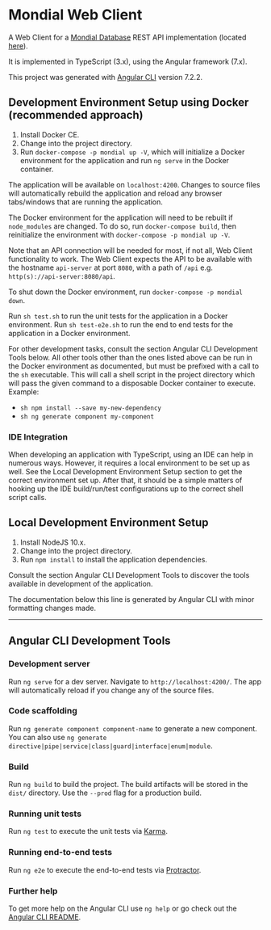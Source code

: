 # Mondial Web Client

A Web Client for a [Mondial Database](https://www.dbis.informatik.uni-goettingen.de/Mondial/)
REST API implementation (located [here](https://github.com/MondialDatabase/api)).

It is implemented in TypeScript (3.x), using the Angular framework (7.x).

This project was generated with [Angular CLI](https://github.com/angular/angular-cli) version 7.2.2.

## Development Environment Setup using Docker (recommended approach)

1. Install Docker CE.
2. Change into the project directory.
3. Run `docker-compose -p mondial up -V`, which will initialize a Docker environment for the application and run `ng serve` in the Docker container.

The application will be available on `localhost:4200`. Changes to source files will automatically rebuild the application
and reload any browser tabs/windows that are running the application.

The Docker environment for the application will need to be rebuilt if `node_modules` are changed. To do so, run
`docker-compose build`, then reinitialize the environment with `docker-compose -p mondial up -V`.

Note that an API connection will be needed for most, if not all, Web Client functionality to work. The Web Client
expects the API to be available with the hostname `api-server` at port `8080`, with a path of `/api` e.g. `http(s)://api-server:8080/api`.

To shut down the Docker environment, run `docker-compose -p mondial down`.

Run `sh test.sh` to run the unit tests for the application in a Docker environment.
Run `sh test-e2e.sh` to run the end to end tests for the application in a Docker environment.

For other development tasks, consult the section Angular CLI Development Tools below. All other tools other than the ones listed above
can be run in the Docker environment as documented, but must be prefixed with a call to the `sh` executable. This will call
a shell script in the project directory which will pass the given command to a disposable Docker container to execute.
Example:
* `sh npm install --save my-new-dependency`
* `sh ng generate component my-component`

### IDE Integration

When developing an application with TypeScript, using an IDE can help in numerous ways. However, it requires a local environment
to be set up as well. See the Local Development Environment Setup section to get the correct environment set up. After that,
it should be a simple matters of hooking up the IDE build/run/test configurations up to the correct shell script calls.

## Local Development Environment Setup

1. Install NodeJS 10.x.
2. Change into the project directory.
3. Run `npm install` to install the application dependencies.

Consult the section Angular CLI Development Tools to discover the tools available in development of the application.


The documentation below this line is generated by Angular CLI with minor formatting changes made.

---

## Angular CLI Development Tools

### Development server

Run `ng serve` for a dev server. Navigate to `http://localhost:4200/`. The app will automatically reload if you change any of the source files.

### Code scaffolding

Run `ng generate component component-name` to generate a new component. You can also use `ng generate directive|pipe|service|class|guard|interface|enum|module`.

### Build

Run `ng build` to build the project. The build artifacts will be stored in the `dist/` directory. Use the `--prod` flag for a production build.

### Running unit tests

Run `ng test` to execute the unit tests via [Karma](https://karma-runner.github.io).

### Running end-to-end tests

Run `ng e2e` to execute the end-to-end tests via [Protractor](http://www.protractortest.org/).

### Further help

To get more help on the Angular CLI use `ng help` or go check out the [Angular CLI README](https://github.com/angular/angular-cli/blob/master/README.md).

